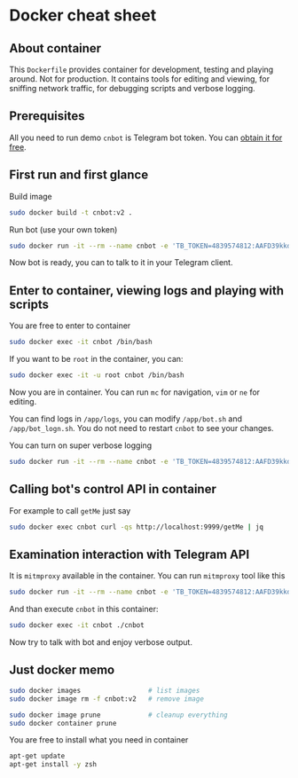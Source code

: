 # Docker cheat sheet

## About container

This `Dockerfile` provides container for development, testing and playing around. Not for production.
It contains tools for editing and viewing, for sniffing network traffic, for debugging scripts and verbose logging.

## Prerequisites

All you need to run demo `cnbot` is Telegram bot token. You can [obtain it for free](https://core.telegram.org/bots/tutorial#obtain-your-bot-token).

## First run and first glance

Build image

```sh
sudo docker build -t cnbot:v2 .
```

Run bot (use your own token)

```sh
sudo docker run -it --rm --name cnbot -e 'TB_TOKEN=4839574812:AAFD39kkdpWt3ywyRZergyOLMaJhac60qc' cnbot:v2
```

Now bot is ready, you can to talk to it in your Telegram client.

## Enter to container, viewing logs and playing with scripts

You are free to enter to container

```sh
sudo docker exec -it cnbot /bin/bash
```

If you want to be `root` in the container, you can:

```sh
sudo docker exec -it -u root cnbot /bin/bash
```

Now you are in container. You can run `mc` for navigation, `vim` or `ne` for editing.

You can find logs in `/app/logs`, you can modify `/app/bot.sh` and `/app/bot_logn.sh`. You do not need to restart `cnbot` to see your changes.

You can turn on super verbose logging

```sh
sudo docker run -it --rm --name cnbot -e 'TB_TOKEN=4839574812:AAFD39kkdpWt3ywyRZergyOLMaJhac60qc' -e 'TB_SCRIPT=/app/bot_debug.sh' -e 'TB_LONG_RUNNING_SCRIPT=/app/bot_long_debug.sh' cnbot:v2
```

## Calling bot's control API in container

For example to call `getMe` just say

```sh
sudo docker exec cnbot curl -qs http://localhost:9999/getMe | jq
```

## Examination interaction with Telegram API

It is `mitmproxy` available in the container. You can run `mitmproxy` tool like this

```sh
sudo docker run -it --rm --name cnbot -e 'TB_TOKEN=4839574812:AAFD39kkdpWt3ywyRZergyOLMaJhac60qc' -e 'TB_SCRIPT=/app/bot_debug.sh' -e 'TB_LONG_RUNNING_SCRIPT=/app/bot_long_debug.sh' -e 'TB_API_ORIGIN=http://localhost:9001' cnbot:v2 /usr/local/bin/mitmdump --set confdir=/tmp --flow-detail 4 -p 9001 --mode reverse:https://api.telegram.org
```

And than execute `cnbot` in this container:

```sh
sudo docker exec -it cnbot ./cnbot
```

Now try to talk with bot and enjoy verbose output.

## Just docker memo

```sh
sudo docker images                 # list images
sudo docker image rm -f cnbot:v2   # remove image

sudo docker image prune            # cleanup everything
sudo docker container prune
```

You are free to install what you need in container

```sh
apt-get update
apt-get install -y zsh
```

